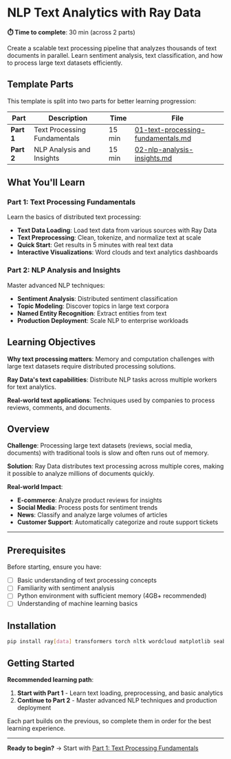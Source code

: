 # NLP Text Analytics with Ray Data

**⏱️ Time to complete**: 30 min (across 2 parts)

Create a scalable text processing pipeline that analyzes thousands of text documents in parallel. Learn sentiment analysis, text classification, and how to process large text datasets efficiently.

## Template Parts

This template is split into two parts for better learning progression:

| Part | Description | Time | File |
|------|-------------|------|------|
| **Part 1** | Text Processing Fundamentals | 15 min | [01-text-processing-fundamentals.md](01-text-processing-fundamentals.md) |
| **Part 2** | NLP Analysis and Insights | 15 min | [02-nlp-analysis-insights.md](02-nlp-analysis-insights.md) |

## What You'll Learn

### Part 1: Text Processing Fundamentals
Learn the basics of distributed text processing:
- **Text Data Loading**: Load text data from various sources with Ray Data
- **Text Preprocessing**: Clean, tokenize, and normalize text at scale
- **Quick Start**: Get results in 5 minutes with real text data
- **Interactive Visualizations**: Word clouds and text analytics dashboards

### Part 2: NLP Analysis and Insights
Master advanced NLP techniques:
- **Sentiment Analysis**: Distributed sentiment classification
- **Topic Modeling**: Discover topics in large text corpora
- **Named Entity Recognition**: Extract entities from text
- **Production Deployment**: Scale NLP to enterprise workloads

## Learning Objectives

**Why text processing matters**: Memory and computation challenges with large text datasets require distributed processing solutions.

**Ray Data's text capabilities**: Distribute NLP tasks across multiple workers for text analytics.

**Real-world text applications**: Techniques used by companies to process reviews, comments, and documents.

## Overview

**Challenge**: Processing large text datasets (reviews, social media, documents) with traditional tools is slow and often runs out of memory.

**Solution**: Ray Data distributes text processing across multiple cores, making it possible to analyze millions of documents quickly.

**Real-world Impact**:
- **E-commerce**: Analyze product reviews for insights
- **Social Media**: Process posts for sentiment trends
- **News**: Classify and analyze large volumes of articles
- **Customer Support**: Automatically categorize and route support tickets

---

## Prerequisites

Before starting, ensure you have:
- [ ] Basic understanding of text processing concepts
- [ ] Familiarity with sentiment analysis
- [ ] Python environment with sufficient memory (4GB+ recommended)
- [ ] Understanding of machine learning basics

## Installation

```bash
pip install ray[data] transformers torch nltk wordcloud matplotlib seaborn plotly textstat
```

## Getting Started

**Recommended learning path**:

1. **Start with Part 1** - Learn text loading, preprocessing, and basic analytics
2. **Continue to Part 2** - Master advanced NLP techniques and production deployment

Each part builds on the previous, so complete them in order for the best learning experience.

---

**Ready to begin?** → Start with [Part 1: Text Processing Fundamentals](01-text-processing-fundamentals.md)


